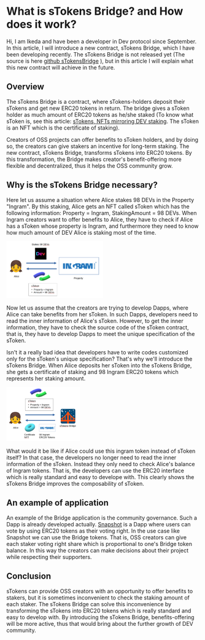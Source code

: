 # What is sTokens Bridge? and How does it work?
Hi, I am Ikeda and have been a developer in Dev protocol since September.
In this article, I will introduce a new contract, sTokens Bridge, which I have been developing recently.
The sTokens Bridge is not released yet (The source is here [github sTokensBridge](https://github.com/dev-protocol/s-tokens-bridge) ),
but in this article I will explain what this new contract will achieve in the future.

## Overview
The sTokens Bridge is a contract, where sTokens-holders deposit their sTokens and get new ERC20 tokens in return.
The bridge gives a sToken holder as much amount of ERC20 tokens as he/she staked 
(To know what sToken is, see this article: [sTokens, NFTs mirroring DEV staking](https://medium.com/devprtcl/stokens-nfts-mirroring-dev-staking-b41f93d0f8a6).
The sToken is an NFT which is the certificate of staking).

Creators of OSS projects can offer benefits to sToken holders, 
and by doing so, the creators can give stakers an incentive for long-term staking.
The new contract, sTokens Bridge, transforms sTokens into ERC20 tokens.
By this transformation, 
the Bridge makes creator's benefit-offering more flexible and decentralized, thus it helps the OSS community grow.

## Why is the sTokens Bridge necessary?
Here let us assume a situation where Alice stakes 98 DEVs in the Property "Ingram".
By this staking, Alice gets an NFT called sToken
which has the following information: Property = Ingram, StakingAmount = 98 DEVs.
When Ingram creators want to offer benefits to Alice,
they have to check if Alice has a sToken whose property is Ingram,
and furthermore they need to know how much amount of DEV Alice is staking most of the time.

<img src="sTokens.png" width="50%">

Now let us assume that the creators are trying to develop Dapps, where Alice can take benefits from her sToken.
In such Dapps, developers need to read the inner information of Alice's sToken. 
However, to get the inner information,
they have to check the source code of the sToken contract,
that is, they have to develop Dapps to meet the unique specification of the sToken.

Isn't it a really bad idea that developers have to write codes customized only for the sToken's unique specification?
That's why we'll introduce the sTokens Bridge.
When Alice deposits her sToken into the sTokens Bridge,
she gets a certificate of staking and 98 Ingram ERC20 tokens which represents her staking amount.

<img src="sTokensBridge.png" width="38%">

What would it be like if Alice could use this ingram token instead of sToken itself?
In that case, the developers no longer need to read the inner information of the sToken.
Instead they only need to check Alice's balance of Ingram tokens.
That is, the developers can use the ERC20 interface which is really standard and easy to develope with.
This clearly shows the sTokens Bridge improves the composability of sToken.

## An example of application
An example of the Bridge application is the community governance.
Such a Dapp is already developed actually.
[Snapshot](snapshot.org) is a Dapp where users can vote by using ERC20 tokens as their voting right.
In the use case like Snapshot we can use the Bridge tokens.
That is, OSS creators can give each staker voting right share which is proportional to one's Bridge token balance.
In this way the creators can make decisions about their project while respecting their supporters.

## Conclusion
sTokens can provide OSS creators with an opportunity to offer benefits to stakers,
but it is sometimes inconvenient to check the staking amount of each staker.
The sTokens Bridge can solve this inconvenience by transforming the sTokens into ERC20 tokens which is really standard and easy to develop with.
By introducing the sTokens Bridge, benefits-offering will be more active,
thus that would bring about the further growth of DEV community.



